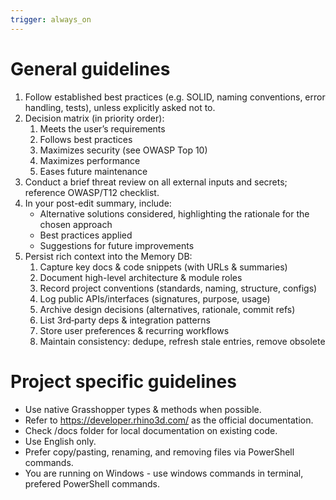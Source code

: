 ```yaml
---
trigger: always_on
---
```


# General guidelines

1. Follow established best practices (e.g. SOLID, naming conventions, error handling, tests), unless explicitly asked not to.
2. Decision matrix (in priority order):
   1. Meets the user’s requirements
   2. Follows best practices
   3. Maximizes security (see OWASP Top 10)
   4. Maximizes performance
   5. Eases future maintenance
3. Conduct a brief threat review on all external inputs and secrets; reference OWASP/T12 checklist.
4. In your post-edit summary, include:
   - Alternative solutions considered, highlighting the rationale for the chosen approach
   - Best practices applied
   - Suggestions for future improvements
5. Persist rich context into the Memory DB:
   1. Capture key docs & code snippets (with URLs & summaries)
   2. Document high-level architecture & module roles
   3. Record project conventions (standards, naming, structure, configs)
   4. Log public APIs/interfaces (signatures, purpose, usage)
   5. Archive design decisions (alternatives, rationale, commit refs)
   6. List 3rd‑party deps & integration patterns
   7. Store user preferences & recurring workflows
   8. Maintain consistency: dedupe, refresh stale entries, remove obsolete

# Project specific guidelines

- Use native Grasshopper types & methods when possible.
- Refer to https://developer.rhino3d.com/ as the official documentation.
- Check /docs folder for local documentation on existing code.
- Use English only.
- Prefer copy/pasting, renaming, and removing files via PowerShell commands.
- You are running on Windows - use windows commands in terminal, prefered PowerShell commands.